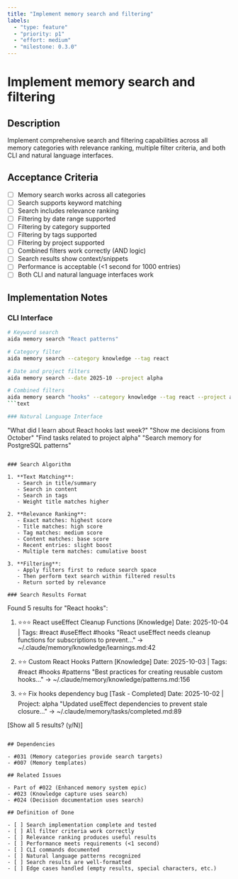 ```yaml
---
title: "Implement memory search and filtering"
labels:
  - "type: feature"
  - "priority: p1"
  - "effort: medium"
  - "milestone: 0.3.0"
---
```


# Implement memory search and filtering

## Description

Implement comprehensive search and filtering capabilities across all memory categories with relevance ranking, multiple filter criteria, and both CLI and natural language interfaces.

## Acceptance Criteria

- [ ] Memory search works across all categories
- [ ] Search supports keyword matching
- [ ] Search includes relevance ranking
- [ ] Filtering by date range supported
- [ ] Filtering by category supported
- [ ] Filtering by tags supported
- [ ] Filtering by project supported
- [ ] Combined filters work correctly (AND logic)
- [ ] Search results show context/snippets
- [ ] Performance is acceptable (<1 second for 1000 entries)
- [ ] Both CLI and natural language interfaces work

## Implementation Notes

### CLI Interface

```bash
# Keyword search
aida memory search "React patterns"

# Category filter
aida memory search --category knowledge --tag react

# Date and project filters
aida memory search --date 2025-10 --project alpha

# Combined filters
aida memory search "hooks" --category knowledge --tag react --project alpha
```text

### Natural Language Interface

```

"What did I learn about React hooks last week?"
"Show me decisions from October"
"Find tasks related to project alpha"
"Search memory for PostgreSQL patterns"

```text

### Search Algorithm

1. **Text Matching**:
   - Search in title/summary
   - Search in content
   - Search in tags
   - Weight title matches higher

2. **Relevance Ranking**:
   - Exact matches: highest score
   - Title matches: high score
   - Tag matches: medium score
   - Content matches: base score
   - Recent entries: slight boost
   - Multiple term matches: cumulative boost

3. **Filtering**:
   - Apply filters first to reduce search space
   - Then perform text search within filtered results
   - Return sorted by relevance

### Search Results Format

```

Found 5 results for "React hooks":

1. ⭐⭐⭐ React useEffect Cleanup Functions [Knowledge]
   Date: 2025-10-04 | Tags: #react #useEffect #hooks
   "React useEffect needs cleanup functions for subscriptions to prevent..."
   → ~/.claude/memory/knowledge/learnings.md:42

2. ⭐⭐ Custom React Hooks Pattern [Knowledge]
   Date: 2025-10-03 | Tags: #react #hooks #patterns
   "Best practices for creating reusable custom hooks..."
   → ~/.claude/memory/knowledge/patterns.md:156

3. ⭐⭐ Fix hooks dependency bug [Task - Completed]
   Date: 2025-10-02 | Project: alpha
   "Updated useEffect dependencies to prevent stale closure..."
   → ~/.claude/memory/tasks/completed.md:89

[Show all 5 results? (y/N)]

```text

## Dependencies

- #031 (Memory categories provide search targets)
- #007 (Memory templates)

## Related Issues

- Part of #022 (Enhanced memory system epic)
- #023 (Knowledge capture uses search)
- #024 (Decision documentation uses search)

## Definition of Done

- [ ] Search implementation complete and tested
- [ ] All filter criteria work correctly
- [ ] Relevance ranking produces useful results
- [ ] Performance meets requirements (<1 second)
- [ ] CLI commands documented
- [ ] Natural language patterns recognized
- [ ] Search results are well-formatted
- [ ] Edge cases handled (empty results, special characters, etc.)
